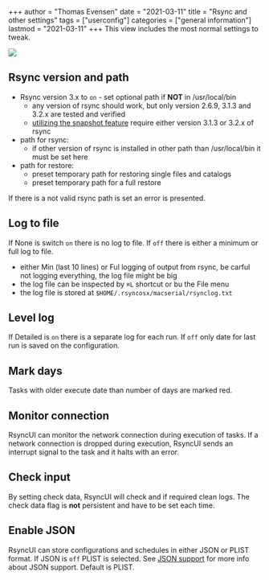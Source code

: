 +++
author = "Thomas Evensen"
date = "2021-03-11"
title =  "Rsync and other settings"
tags = ["userconfig"]
categories = ["general information"]
lastmod = "2021-03-11"
+++
This view includes the most normal settings to tweak.

![](/images/usersettings/settings.png)

## Rsync version and path

 - Rsync version 3.x to `on` - set optional path if **NOT** in /usr/local/bin
   	- any version of rsync should work, but only version 2.6.9, 3.1.3 and 3.2.x are tested and verified
    - [utilizing the snapshot feature](/post/snapshots/) require either version 3.1.3 or 3.2.x of rsync
- path for rsync:
    - if other version of rsync is installed in other path than /usr/local/bin it must be set here
- path for restore:
    - preset temporary path for restoring single files and catalogs
    - preset temporary path for a full restore

If there is a not valid rsync path is set an error is presented.

## Log to file

If None is switch `on` there is no log to file. If `off` there is either a minimum or full log to file.

- either Min (last 10 lines) or Ful logging of output from rsync, be carful not logging everything, the log file might be big
- the log file can be inspected by `⌘L` shortcut or bu the File menu
- the log file is stored at `$HOME/.rsyncosx/macserial/rsynclog.txt`

## Level log

If Detailed is `on` there is a separate log for each run. If `off` only date for last run is saved on the configuration.

## Mark days

Tasks with older execute date than number of days are marked red.

## Monitor connection

RsyncUI can monitor the network connection during execution of tasks. If a network connection is dropped during execution, RsyncUI sends an interrupt signal to the task and it halts with an error.

## Check input

By setting check data, RsyncUI will check and if required clean logs. The check data flag is **not** persistent and have to be set each time.

## Enable JSON

RsyncUI can store configurations and schedules in either JSON or PLIST format. If JSON is `off` PLIST is selected. See [JSON support](/post/json/) for more info about JSON support. Default is PLIST.
